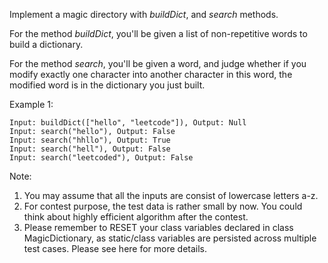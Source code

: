 Implement a magic directory with *buildDict*, and *search* methods.

For the method *buildDict*, you'll be given a list of non-repetitive words to build a dictionary.

For the method *search*, you'll be given a word, and judge whether if you modify exactly one character into another character in this word, the modified word is in the dictionary you just built.

Example 1:
```
Input: buildDict(["hello", "leetcode"]), Output: Null
Input: search("hello"), Output: False
Input: search("hhllo"), Output: True
Input: search("hell"), Output: False
Input: search("leetcoded"), Output: False
```

Note:
1. You may assume that all the inputs are consist of lowercase letters a-z.
2. For contest purpose, the test data is rather small by now. You could think about highly efficient algorithm after the contest.
3. Please remember to RESET your class variables declared in class MagicDictionary, as static/class variables are persisted across multiple test cases. Please see here for more details.
